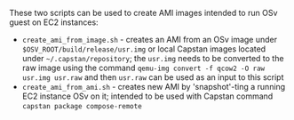 These two scripts can be used to create AMI images intended to run OSv guest on EC2 instances:

* `create_ami_from_image.sh` - creates an AMI from an OSv image under `$OSV_ROOT/build/release/usr.img` or local Capstan images located under `~/.capstan/repository`; the `usr.img` needs to be converted to the raw image using the command `qemu-img convert -f qcow2 -O raw usr.img usr.raw` and then `usr.raw` can be used as an input to this script
* `create_ami_from_ami.sh` - creates new AMI by 'snapshot'-ting a running EC2 instance OSv on it; intended to be used with Capstan command `capstan package compose-remote`  
